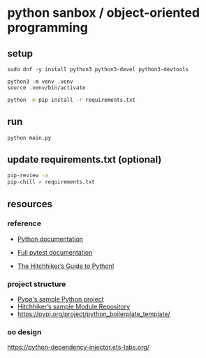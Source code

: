 # python sanbox / object-oriented programming

## setup

```commandline
sudo dnf -y install python3 python3-devel python3-devtools
```

```commandline
python3 -m venv .venv
source .venv/bin/activate
```

```bash
python -m pip install -r requirements.txt
```

## run

```bash
python main.py
```

## update requirements.txt (optional)

```bash
pip-review -a
pip-chill > requirements.txt
```

## resources

### reference
- [Python documentation](https://docs.python.org/3/)
- [Full pytest documentation](https://docs.pytest.org/en/latest/contents.html)


- [The Hitchhiker’s Guide to Python!](https://docs.python-guide.org/)

### project structure

- [Pypa's sample Python project](https://github.com/pypa/sampleproject)
- [Hitchhiker’s sample Module Repository](https://github.com/navdeep-G/samplemod)
- https://pypi.org/project/python_boilerplate_template/


### oo design

https://python-dependency-injector.ets-labs.org/




